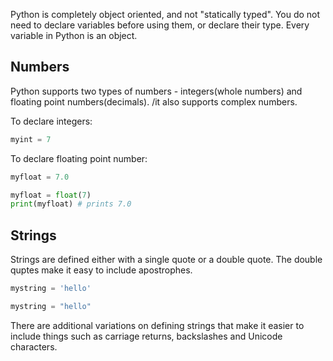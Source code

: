 Python is completely object oriented, and not "statically typed". You do not need to declare variables before using them, or declare their type. Every variable in Python is an object.

## Numbers
Python supports two types of numbers - integers(whole numbers) and floating point numbers(decimals). /it also supports complex numbers.

To declare integers:
``` python
myint = 7
```

To declare floating point number:
``` python
myfloat = 7.0

myfloat = float(7) 
print(myfloat) # prints 7.0
```

## Strings
Strings are defined either with a single quote or a double quote. The double quptes make it easy to include apostrophes.
``` python
mystring = 'hello'

mystring = "hello"
```

There are additional variations on defining strings that make it easier to include things such as carriage returns, backslashes and Unicode characters.

